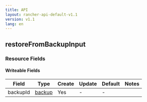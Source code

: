 ```yaml
---
title: API
layout: rancher-api-default-v1.1
version: v1.1
lang: en
---
```


## restoreFromBackupInput



### Resource Fields

#### Writeable Fields

Field | Type | Create | Update | Default | Notes
---|---|---|---|---|---
backupId | [backup]({{site.baseurl}}/rancher/{{page.version}}/{{page.lang}}/api/api-resources/backup/) | Yes | - | - | 



<br>
